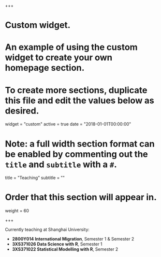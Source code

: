 +++
# Custom widget.
# An example of using the custom widget to create your own homepage section.
# To create more sections, duplicate this file and edit the values below as desired.
widget = "custom"
active = true
date = "2018-01-01T00:00:00"

# Note: a full width section format can be enabled by commenting out the `title` and `subtitle` with a `#`.
title = "Teaching"
subtitle = ""

# Order that this section will appear in.
weight = 60

+++

Currently teaching at Shanghai University:

* **2800Y014 International Migration**, Semester 1 & Semester 2
* **3XS371026 Data Science with R**, Semester 1
* **3XS371022 Statistical Modelling with R**, Semester 2

